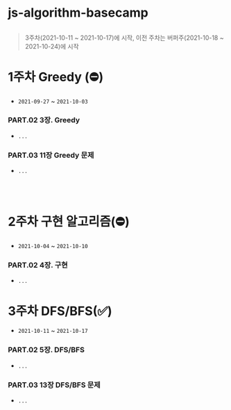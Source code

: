# js-algorithm-basecamp

## 

> 3주차(2021-10-11 ~ 2021-10-17)에 시작, 이전 주차는 버퍼주(2021-10-18 ~ 2021-10-24)에 시작

# 1주차 Greedy (⛔)

- `2021-09-27` ~ `2021-10-03` 

### PART.02 3장. Greedy

- `...`



### PART.03 11장 Greedy 문제

- `...`

<br>

<br>

# 2주차 구현 알고리즘(⛔)

- `2021-10-04` ~ `2021-10-10` 

### PART.02 4장. 구현

- `...`



# 3주차 DFS/BFS(✅)

- `2021-10-11` ~ `2021-10-17` 

### PART.02 5장. DFS/BFS

- `...`



### PART.03 13장 DFS/BFS 문제

- `...`
